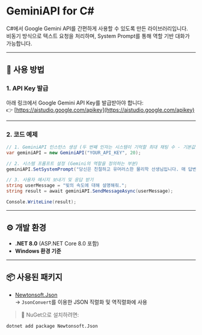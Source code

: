 # GeminiAPI for C#

C#에서 Google Gemini API를 간편하게 사용할 수 있도록 만든 라이브러리입니다.  
비동기 방식으로 텍스트 요청을 처리하며, System Prompt를 통해 역할 기반 대화가 가능합니다.

---

## 🔧 사용 방법

### 1. API Key 발급

아래 링크에서 Google Gemini API Key를 발급받아야 합니다:  
👉 [https://aistudio.google.com/apikey](https://aistudio.google.com/apikey)

---

### 2. 코드 예제

```csharp
// 1. GeminiAPI 인스턴스 생성 (두 번째 인자는 시스템이 기억할 최대 채팅 수 - 기본값: 10)
var geminiAPI = new GeminiAPI("YOUR_API_KEY", 20);

// 2. 시스템 프롬프트 설정 (Gemini의 역할을 정의하는 부분)
geminiAPI.SetSystemPrompt("당신은 친절하고 유머러스한 물리학 선생님입니다. 매 답변마다 간단한 과학 상식을 하나 덧붙여 주세요.");

// 3. 사용자 메시지 보내기 및 응답 받기
string userMessage = "빛의 속도에 대해 설명해줘.";
string result = await geminiAPI.SendMessageAsync(userMessage);

Console.WriteLine(result);
```
---
## ⚙️ 개발 환경

- **.NET 8.0** (ASP.NET Core 8.0 포함)
- **Windows 환경 기준**

---

## 📦 사용된 패키지

- [Newtonsoft.Json](https://www.nuget.org/packages/Newtonsoft.Json)  
  → `JsonConvert`를 이용한 JSON 직렬화 및 역직렬화에 사용

> 📌 NuGet으로 설치하려면:

```bash
dotnet add package Newtonsoft.Json

